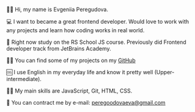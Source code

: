 🙋‍♀️ Hi, my name is Evgeniia Peregudova.

💻 I want to became a great frontend developer. Would love to work with any projects and learn how coding works in real world.

📗 Right now study on the RS School JS course. Previously did Frontend developer track from JetBrains Academy.

👩‍💻 You can find some of my projects on my [GitHub](https://github.com/eu-peregudova)

🆒 I use English in my everyday life and know it pretty well (Upper-intermediate).

🤹‍♀️ My main skills are JavaScript, Git, HTML, CSS.

📨 You can contract me by e-mail: [peregoodovaeva@gmail.com](mailto:peregoodovaeva@gmail.com)